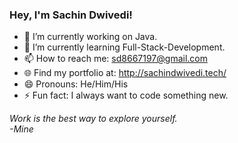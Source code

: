 ### Hey, I'm Sachin Dwivedi!


- 🔭 I’m currently working on Java.
- 🌱 I’m currently learning Full-Stack-Development.
- 📫 How to reach me: sd8667197@gmail.com
- 🌐 Find my portfolio at: http://sachindwivedi.tech/
- 😄 Pronouns: He/Him/His
- ⚡ Fun fact: I always want to code something new.

<em date="19/12/2021">Work is the best way to explore yourself.</br>-Mine</em>
